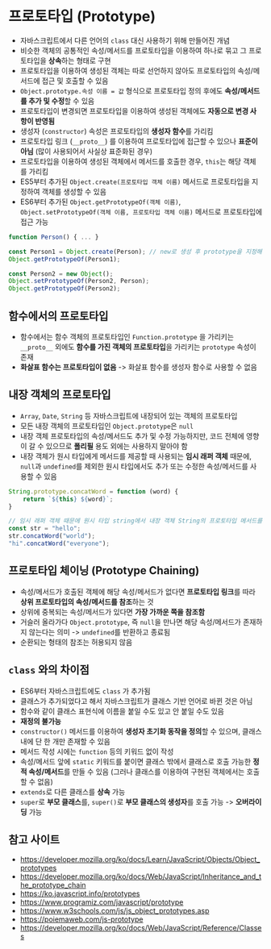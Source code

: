 # 프로토타입 (Prototype)
- 자바스크립트에서 다른 언어의 `class` 대신 사용하기 위해 만들어진 개념
- 비슷한 객체의 공통적인 속성/메서드를 프로토타입을 이용하여 하나로 묶고 그 프로토타입을 **상속**하는 형태로 구현
- 프로토타입을 이용하여 생성된 객체는 따로 선언하지 않아도 프로토타입의 속성/메서드에 접근 및 호출할 수 있음
- `Object.prototype.속성 이름 = 값` 형식으로 프로토타입 정의 후에도 **속성/메서드를 추가 및 수정**할 수 있음
- 프로토타입이 변경되면 프로토타입을 이용하여 생성된 객체에도 **자동으로 변경 사항이 반영됨**
- 생성자 (`constructor`) 속성은 프로토타입의 **생성자 함수**를 가리킴
- 프로토타입 링크 (`__proto__`) 를 이용하여 프로토타입에 접근할 수 있으나 **표준이 아님** (많이 사용되어서 사실상 표준화된 경우)
- 프로토타입을 이용하여 생성된 객체에서 메서드를 호출한 경우, `this`는 해당 객체를 가리킴
- ES5부터 추가된 `Object.create(프로토타입 객체 이름)` 메서드로 프로토타입을 지정하여 객체를 생성할 수 있음
- ES6부터 추가된 `Object.getPrototypeOf(객체 이름)`, `Object.setPrototypeOf(객체 이름, 프로토타입 객체 이름)` 메서드로 프로토타입에 접근 가능

```javascript
function Person() { ... }

const Person1 = Object.create(Person); // new로 생성 후 prototype을 지정해주는 과정을 하나로 합친 것
Object.getPrototypeOf(Person1);

const Person2 = new Object();
Object.setPrototypeOf(Person2, Person);
Object.getPrototypeOf(Person2);
```

## 함수에서의 프로토타입
- 함수에서는 함수 객체의 프로토타입인 `Function.prototype` 을 가리키는 `__proto__` 외에도 **함수를 가진 객체의 프로토타입**을 가리키는 `prototype` 속성이 존재
- **화살표 함수는 프로토타입이 없음** -> 화살표 함수를 생성자 함수로 사용할 수 없음

## 내장 객체의 프로토타입
- `Array`, `Date`, `String` 등 자바스크립트에 내장되어 있는 객체의 프로토타입
- 모든 내장 객체의 프로토타입인 `Object.prototype`은 `null`
- 내장 객체 프로토타입의 속성/메서드도 추가 및 수정 가능하지만, 코드 전체에 영향이 갈 수 있으므로 **폴리필** 용도 외에는 사용하지 말아야 함
- 내장 객체가 원시 타입에게 메서드를 제공할 때 사용되는 **임시 래퍼 객체** 때문에, `null`과 `undefined`를 제외한 원시 타입에서도 추가 또는 수정한 속성/메서드를 사용할 수 있음
```javascript
String.prototype.concatWord = function (word) {
    return `${this} ${word}`;
}

// 임시 래퍼 객체 때문에 원시 타입 string에서 내장 객체 String의 프로토타입 메서드를 사용할 수 있음
const str = "hello";
str.concatWord("world");
"hi".concatWord("everyone");
```

## 프로토타입 체이닝 (Prototype Chaining)
- 속성/메서드가 호출된 객체에 해당 속성/메서드가 없다면 **프로토타입 링크**를 따라 **상위 프로토타입의 속성/메서드를 참조**하는 것
- 상위에 중복되는 속성/메서드가 있다면 **가장 가까운 쪽을 참조함**
- 거슬러 올라가다 `Object.prototype`, 즉 `null`을 만나면 해당 속성/메서드가 존재하지 않는다는 의미 -> `undefined`를 반환하고 종료됨
- 순환되는 형태의 참조는 허용되지 않음

## `class` 와의 차이점
- ES6부터 자바스크립트에도 `class` 가 추가됨
- 클래스가 추가되었다고 해서 자바스크립트가 클래스 기반 언어로 바뀐 것은 아님
- 함수와 같이 클래스 표현식에 이름을 붙일 수도 있고 안 붙일 수도 있음
- **재정의 불가능**
- `constructor()` 메서드를 이용하여 **생성자 초기화 동작을 정의**할 수 있으며, 클래스 내에 단 한 개만 존재할 수 있음
- 메서드 작성 시에는 `function` 등의 키워드 없이 작성
- 속성/메서드 앞에 `static` 키워드를 붙이면 클래스 밖에서 클래스로 호출 가능한 **정적 속성/메서드**를 만들 수 있음 (그러나 클래스를 이용하여 구현된 객체에서는 호출할 수 없음)
- `extends`로 다른 클래스를 **상속** 가능
- `super`로 **부모 클래스**를, `super()`로 **부모 클래스의 생성자**를 호출 가능 -> **오버라이딩** 가능


## 참고 사이트
- https://developer.mozilla.org/ko/docs/Learn/JavaScript/Objects/Object_prototypes
- https://developer.mozilla.org/ko/docs/Web/JavaScript/Inheritance_and_the_prototype_chain
- https://ko.javascript.info/prototypes
- https://www.programiz.com/javascript/prototype
- https://www.w3schools.com/js/js_object_prototypes.asp
- https://poiemaweb.com/js-prototype
- https://developer.mozilla.org/ko/docs/Web/JavaScript/Reference/Classes